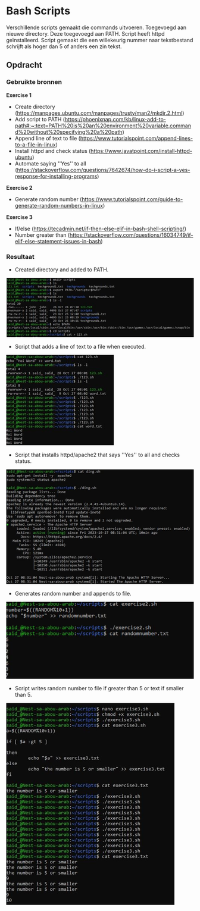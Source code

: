 # Bash Scripts

Verschillende scripts gemaakt die commands uitvoeren. Toegevoegd aan nieuwe directory. Deze toegevoegd aan PATH. Script heeft httpd geïnstalleerd. Script gemaakt die een willekeurig nummer naar tekstbestand schrijft als hoger dan 5 of anders een zin tekst.

## Opdracht
### Gebruikte bronnen

__Exercise 1__

* Create directory (https://manpages.ubuntu.com/manpages/trusty/man2/mkdir.2.html)
* Add script to PATH (https://phoenixnap.com/kb/linux-add-to-path#:~:text=PATH%20is%20an%20environment%20variable,command%20without%20specifying%20a%20path)
* Append line of text to file (https://www.tutorialspoint.com/append-lines-to-a-file-in-linux)
* Install httpd and check status (https://www.javatpoint.com/install-httpd-ubuntu)
* Automate saying ''Yes'' to all (https://stackoverflow.com/questions/7642674/how-do-i-script-a-yes-response-for-installing-programs)

__Exercise 2__

* Generate random number (https://www.tutorialspoint.com/guide-to-generate-random-numbers-in-linux)

__Exercise 3__

* If/else (https://tecadmin.net/if-then-else-elif-in-bash-shell-scripting/)
* Number greater than (https://stackoverflow.com/questions/16034749/if-elif-else-statement-issues-in-bash)

### Resultaat

* Created directory and added to PATH.

![Alt text](../00_includes/bashscripts1-1-2.JPG)

* Script that adds a line of text to a file when executed.

![Alt text](../00_includes/bashscriptexecuteline.JPG)

* Script that installs httpd/apache2 that says ''Yes'' to all and checks status.

![Alt text](../00_includes/bashscriptshttpd.JPG)

* Generates random number and appends to file.

![Alt text](../00_includes/bashscriptrandom.JPG)

* Script writes random number to file if greater than 5 or text if smaller than 5.

![Alt text](../00_includes/bashscriptsis-or.JPG)
